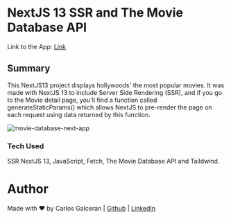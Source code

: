 # NextJS 13 SSR and The Movie Database API


Link to the App: [Link](https://google.com/)

## Summary

This NextJS13 project displays hollywoods' the most popular movies. It was made with NextJS 13 to include Server Side Rendering (SSR), and if you go to the Movie detail page, you'll find a function called generateStaticParams() which allows NextJS to pre-render the page on each request using data returned by this function.

![movie-database-next-app](https://user-images.githubusercontent.com/11094871/218000537-8b56dfcc-f7df-4369-be33-9c21b4003fdd.png)


### Tech Used

SSR NextJS 13, JavaScript, Fetch, The Movie Database API and Taildwind.

# Author

Made with ♥ by Carlos Galceran | [Github](https://github.com/cgalceran) | [LinkedIn](https://www.linkedin.com/in/cgalceran/)
